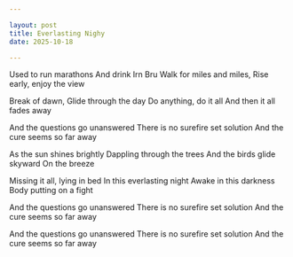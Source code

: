 ```yaml
---

layout: post
title: Everlasting Nighy
date: 2025-10-18

---
```


Used to run marathons
And drink Irn Bru
Walk for miles and miles,
Rise early, enjoy the view

Break of dawn, 
Glide through the day
Do anything, do it all
And then it all fades away

And the questions go unanswered
There is no surefire set solution 
And the cure seems so far away

As the sun shines brightly
Dappling through the trees
And the birds glide skyward
On the breeze

Missing it all, lying in bed
In this everlasting night
Awake in this darkness
Body putting on a fight

And the questions go unanswered
There is no surefire set solution 
And the cure seems so far away

And the questions go unanswered
There is no surefire set solution 
And the cure seems so far away
